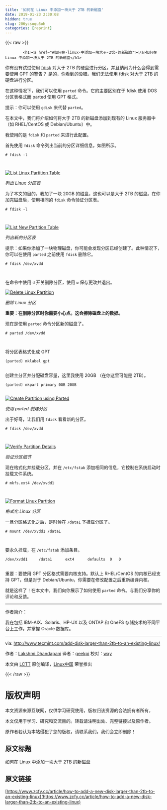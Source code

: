 ```yaml
---
title: '如何在 Linux 中添加一块大于 2TB 的新磁盘' 
date: 2019-01-23 2:30:08
hidden: true
slug: 206ycsoqu5oh
categories: [reprint]
---
```


{{< raw >}}

            <h1><a href="#如何在-linux-中添加一块大于-2tb-的新磁盘"></a>如何在 Linux 中添加一块大于 2TB 的新磁盘</h1>
<p>你有没有试过使用 <a href="http://www.tecmint.com/fdisk-commands-to-manage-linux-disk-partitions/">fdisk</a> 对大于 2TB 的硬盘进行分区，并且纳闷为什么会得到需要使用 GPT 的警告？ 是的，你看到的没错。我们无法使用 fdisk 对大于 2TB 的硬盘进行分区。</p>
<p>在这种情况下，我们可以使用 <code>parted</code> 命令。它的主要区别在于 fdisk 使用 DOS 分区表格式而 parted 使用 GPT 格式。</p>
<p>提示：你可以使用 <code>gdisk</code> 来代替 <code>parted</code>。</p>
<p>在本文中，我们将介绍如何将大于 2TB 的新磁盘添加到现有的 Linux 服务器中（如 RHEL/CentOS 或 Debian/Ubuntu）中。</p>
<p>我使用的是 <code>fdisk</code> 和 <code>parted</code> 来进行此配置。</p>
<p>首先使用 <code>fdisk</code> 命令列出当前的分区详细信息，如图所示。</p>
<pre><code class="hljs shell"><span class="hljs-meta">#</span><span class="bash"> fdisk -l</span>

</code></pre><p><a href="http://www.tecmint.com/wp-content/uploads/2017/04/List-Linux-Partition-Table.png"><img src="https://p1.ssl.qhimg.com/t01e7478d79bcca39ea.png" alt="List Linux Partition Table"></a></p>
<p><em>列出 Linux 分区表</em></p>
<p>为了本文的目的，我加了一块 20GB 的磁盘，这也可以是大于 2TB 的磁盘。在你加完磁盘后，使用相同的 <code>fdisk</code> 命令验证分区表。</p>
<pre><code class="hljs shell"><span class="hljs-meta">#</span><span class="bash"> fdisk -l</span>

</code></pre><p><a href="http://www.tecmint.com/wp-content/uploads/2017/04/List-New-Partition-Table.png"><img src="https://p1.ssl.qhimg.com/t011574f2eace3c9414.png" alt="List New Partition Table"></a></p>
<p><em>列出新的分区表</em></p>
<p>提示：如果你添加了一块物理磁盘，你可能会发现分区已经创建了。此种情况下，你可以在使用 <code>parted</code> 之前使用 <code>fdisk</code> 删除它。</p>
<pre><code class="hljs shell"><span class="hljs-meta">#</span><span class="bash"> fdisk /dev/xvdd</span>

</code></pre><p>在命令中使用 <code>d</code> 开关删除分区，使用 <code>w</code> 保存更改并退出。</p>
<p><a href="http://www.tecmint.com/wp-content/uploads/2017/04/Delete-Linux-Partition.png"><img src="https://p4.ssl.qhimg.com/t017e88cf8eee854388.png" alt="Delete Linux Partition"></a></p>
<p><em>删除 Linux 分区</em></p>
<p><strong>重要：在删除分区时你需要小心点。这会擦除磁盘上的数据。</strong></p>
<p>现在是使用 <code>parted</code> 命令分区新的磁盘了。</p>
<pre><code class="hljs shell"><span class="hljs-meta">#</span><span class="bash"> parted /dev/xvdd</span>

</code></pre><p>将分区表格式化成 GPT</p>
<pre><code class="hljs lisp">(<span class="hljs-name">parted</span>) mklabel gpt

</code></pre><p>创建主分区并分配磁盘容量，这里我使用 20GB （在你这里可能是 2TB）。</p>
<pre><code class="hljs lisp">(<span class="hljs-name">parted</span>) mkpart primary <span class="hljs-number">0</span>GB <span class="hljs-number">20</span>GB

</code></pre><p><a href="http://www.tecmint.com/wp-content/uploads/2017/04/Create-Partition-using-Parted.png"><img src="https://p3.ssl.qhimg.com/t01bcf43b1cafd74e42.png" alt="Create Partition using Parted"></a></p>
<p><em>使用 parted 创建分区</em></p>
<p>出于好奇，让我们用 <code>fdisk</code> 看看新的分区。</p>
<pre><code class="hljs shell"><span class="hljs-meta">#</span><span class="bash"> fdisk /dev/xvdd</span>

</code></pre><p><a href="http://www.tecmint.com/wp-content/uploads/2017/04/Verify-Partition-Details.png"><img src="https://p0.ssl.qhimg.com/t012eade7ac53bc73cb.png" alt="Verify Partition Details"></a></p>
<p><em>验证分区细节</em></p>
<p>现在格式化并挂载分区，并在 <code>/etc/fstab</code> 添加相同的信息，它控制在系统启动时挂载文件系统。</p>
<pre><code class="hljs shell"><span class="hljs-meta">#</span><span class="bash"> mkfs.ext4 /dev/xvdd1</span>

</code></pre><p><a href="http://www.tecmint.com/wp-content/uploads/2017/04/Format-Linux-Partition.png"><img src="https://p2.ssl.qhimg.com/t010e23d97817571472.png" alt="Format Linux Partition"></a></p>
<p><em>格式化 Linux 分区</em></p>
<p>一旦分区格式化之后，是时候在 <code>/data1</code> 下挂载分区了。</p>
<pre><code class="hljs shell"><span class="hljs-meta">#</span><span class="bash"> mount /dev/xvdd1 /data1</span>

</code></pre><p>要永久挂载，在 <code>/etc/fstab</code> 添加条目。</p>
<pre><code class="hljs jboss-cli"><span class="hljs-string">/dev/xvdd1</span>     <span class="hljs-string">/data1</span>      ext4      defaults  0   0

</code></pre><p>重要：要使用 GPT 分区格式需要内核支持。默认上 RHEL/CentOS 的内核已经支持 GPT，但是对于 Debian/Ubuntu，你需要在修改配置之后重新编译内核。</p>
<p>就是这样了！在本文中，我们向你展示了如何使用 <code>parted</code> 命令。与我们分享你的评论和反馈。</p>
<hr>
<p>作者简介：</p>
<p>我在包括 IBM-AIX、Solaris、HP-UX 以及 ONTAP 和 OneFS 存储技术的不同平台上工作，并掌握 Oracle 数据库。</p>
<hr>
<p>via: <a href="http://www.tecmint.com/add-disk-larger-than-2tb-to-an-existing-linux/">http://www.tecmint.com/add-disk-larger-than-2tb-to-an-existing-linux/</a></p>
<p>作者：<a href="http://www.tecmint.com/author/lakshmi/">Lakshmi Dhandapani</a> 译者：<a href="https://github.com/geekpi">geekpi</a> 校对：<a href="https://github.com/wxy">wxy</a></p>
<p>本文由 <a href="https://github.com/LCTT/TranslateProject">LCTT</a> 原创编译，<a href="https://linux.cn/">Linux中国</a> 荣誉推出</p>

          
{{< /raw >}}

# 版权声明
本文资源来源互联网，仅供学习研究使用，版权归该资源的合法拥有者所有，

本文仅用于学习、研究和交流目的。转载请注明出处、完整链接以及原作者。

原作者若认为本站侵犯了您的版权，请联系我们，我们会立即删除！

## 原文标题
如何在 Linux 中添加一块大于 2TB 的新磁盘

## 原文链接
[https://www.zcfy.cc/article/how-to-add-a-new-disk-larger-than-2tb-to-an-existing-linux](https://www.zcfy.cc/article/how-to-add-a-new-disk-larger-than-2tb-to-an-existing-linux)

